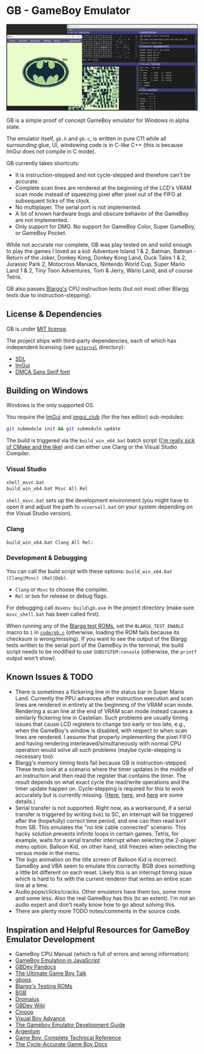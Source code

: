 # GB - GameBoy Emulator

![GB Teaser](gb_teaser.png)

GB is a simple proof of concept GameBoy emulator for Windows in alpha state.

The emulator itself, `gb.h` and `gb.c`, is written in pure C11 while all surrounding glue, UI, windowing code is in C-like C++ (this is because ImGui does not compile in C mode).

GB currently takes shortcuts:

- It is instruction-stepped and not cycle-stepped and therefore can't be accurate.
- Complete scan lines are rendered at the beginning of the LCD's VRAM scan mode instead of squeezing pixel after pixel out of the FIFO at subsequent ticks of the clock.
- No multiplayer. The serial port is not implemented.
- A lot of known hardware bugs and obscure behavior of the GameBoy are not implemented.
- Only support for DMG. No support for GameBoy Color, Super GameBoy, or GameBoy Pocket.

While not accurate nor complete, GB was play tested on and solid enough to play the games I loved as a kid: Adventure Island 1 & 2, Batman, Batman - Return of the Joker, Donkey Kong, Donkey Kong Land, Duck Tales 1 & 2, Jurassic Park 2, Motocross Maniacs, Nintendo World Cup, Super Mario Land 1 & 2, Tiny Toon Adventures, Tom & Jerry, Wario Land, and of course Tetris.

GB also passes [Blargg's](https://github.com/retrio/gb-test-roms/tree/master) CPU instruction tests (but not most other Blargg tests due to instruction-stepping).

## License & Dependencies

GB is under [MIT license](LICENSE).

The project ships with third-party dependencies, each of which has independent licensing (see [`external`](external) directory):

- [SDL](https://libsdl.org/)
- [ImGui](https://github.com/ocornut/imgui)
- [DMCA Sans Serif font](https://web.archive.org/web/20210127100531/https://typedesign.netlify.app/dmcasansserif.html)

## Building on Windows

Windows is the only supported OS.

You require the [ImGui](https://github.com/ocornut/imgui) and [imgui_club](https://github.com/ocornut/imgui_club) (for the hex editor) sub-modules:

```bash
git submodule init && git submodule update
```

The build is triggered via the `build_win_x64.bat` batch script ([I'm really sick of CMake and the like](http://www.youtube.com/watch?v=Ee3EtYb8d1o&t=19m45s)) and can either use Clang or the Visual Studio Compiler.

### Visual Studio

```bash
shell_msvc.bat
build_win_x64.bat Msvc All Rel
```

`shell_msvc.bat` sets up the development environment (you might have to open it and adjust the path to `vcvarsall.bat` on your system depending on the Visual Studio version).

### Clang

```bash
build_win_x64.bat Clang All Rel:
```

### Development & Debugging

You can call the build script with these options: `build_win_x64.bat (Clang|Msvc) (Rel|Deb)`.

- `Clang` or `Msvc` to choose the compiler.
- `Rel` or `Deb` for release or debug flags.

For debugging call `devenv build\gb.exe` in the project directory (make sure `msvc_shell.bat` has been called first).

When running any of the [Blargg test ROMs](https://github.com/retrio/gb-test-roms/tree/master), set the `BLARGG_TEST_ENABLE` macro to `1` in [`code/gb.c`](code/gb.c) (otherwise, loading the ROM fails because its checksum is wrong/missing).
If you want to see the output of the Blargg tests written to the serial port of the GameBoy in the terminal, the build script needs to be modified to use `SUBSYSTEM:console` (otherwise, the `printf` output won't show).

## Known Issues & TODO

- There is sometimes a flickering line in the status bar in Super Mario Land.
  Currently the PPU advances after instruction execution and scan lines are rendered in entirety at the beginning of the VRAM scan mode. Rendering a scan line at the end of VRAM scan mode instead causes a similarly flickering line in Castelian.
  Such problems are usually timing issues that cause LCD registers to change too early or too late, e.g., when the GameBoy's window is disabled, with respect to when scan lines are rendered.
  I assume that properly implementing the pixel FIFO and having rendering interleaved/simultaneously with normal CPU operation would solve all such problems (maybe cycle-stepping is necessary too).
- Blargg's memory timing tests fail because GB is instruction-stepped.
  These tests look at a scenario where the timer updates in the middle of an instruction and then read the register that contains the timer.
  The result depends on what exact cycle the read/write operations and the timer update happen on.
  Cycle-stepping is required for this to work accurately but is currently missing.
  ([Here](https://www.reddit.com/r/EmuDev/comments/j4xn0s/gb_how_to_get_correct_memory_timings), [here](https://www.reddit.com/r/EmuDev/comments/pnruwk/gbgbc_passing_all_cputiming_tests), and [here](https://github.com/retrio/gb-test-roms/blob/master/mem_timing/readme.txt) are some details.)
- Serial transfer is not supported.
  Right now, as a workaround, if a serial transfer is triggered by writing `0x81` to SC, an interrupt will be triggered after the (hopefully) correct time period, and one can then read `0xFF` from SB.
  This emulates the "no link cable connected" scenario.
  This hacky solution prevents infinite loops in certain games.
  Tetris, for example, waits for a serial transfer interrupt when selecting the 2-player menu option.
  Balloon Kid, on other hand, still freezes when selecting the versus mode in the menu.
- The logo animation on the title screen of Balloon Kid is incorrect.
  SameBoy and VBA seem to emulate this correctly. BGB does something a little bit different on each reset.
  Likely this is an interrupt timing issue which is hard to fix with the current renderer that writes an entire scan line at a time.
- Audio pops/clicks/cracks.
  Other emulators have them too, some more and some less.
  Also the real GameBoy has this (to an extent).
  I'm not an audio expert and don't really know how to go about solving this.
- There are plenty more TODO notes/comments in the source code.

## Inspiration and Helpful Resources for GameBoy Emulator Development

- GameBoy CPU Manual (which is full of errors and wrong information)
- [GameBoy Emulation in JavaScript](https://imrannazar.com/series/gameboy-emulation-in-javascript)
- [GBDev Pandocs](https://gbdev.io/pandocs)
- [The Ultimate Game Boy Talk](https://www.youtube.com/watch?v=HyzD8pNlpwI)
- [gbops](https://izik1.github.io/gbops)
- [Blargg's Testing ROMs](https://github.com/retrio/gb-test-roms/tree/master)
- [BGB](https://bgb.bircd.org)
- [Dromaius](https://github.com/ThomasRinsma/dromaius)
- [GBDev Wiki](https://gbdev.gg8.se/wiki/articles/Main_Page)
- [Cinoop](https://cturt.github.io/cinoop.html)
- [Visual Boy Advance](https://github.com/visualboyadvance-m/visualboyadvance-m)
- [The Gameboy Emulator Development Guide](https://hacktix.github.io/GBEDG)
- [Argentum](https://github.com/NightShade256/Argentum)
- [Game Boy: Complete Technical Reference](https://github.com/Gekkio/gb-ctr)
- [The Cycle-Accurate Game Boy Docs](https://github.com/AntonioND/giibiiadvance/blob/master/docs/TCAGBD.pdf)

